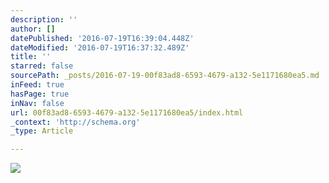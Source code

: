```yaml
---
description: ''
author: []
datePublished: '2016-07-19T16:39:04.448Z'
dateModified: '2016-07-19T16:37:32.489Z'
title: ''
starred: false
sourcePath: _posts/2016-07-19-00f83ad8-6593-4679-a132-5e1171680ea5.md
inFeed: true
hasPage: true
inNav: false
url: 00f83ad8-6593-4679-a132-5e1171680ea5/index.html
_context: 'http://schema.org'
_type: Article

---
```

![](https://the-grid-user-content.s3-us-west-2.amazonaws.com/0428c6de-4eff-425e-b380-4735def1e4c8.jpg)